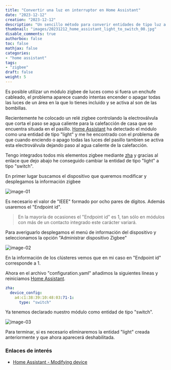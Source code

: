 ```yaml
---
title: "Convertir una luz en interruptor en Home Assistant"
date: "2023-12-12"
creation: "2023-12-12"
description: "Un sencillo método para converir entidades de tipo luz a interruptor en Home Assistant usando zha"
thumbnail: "images/20231212_home_assistant_light_to_switch_00.jpg"
disable_comments: true
authorbox: false
toc: false
mathjax: false
categories:
- "home assistant"
tags:
- "zigbee"
draft: false
weight: 5
---
```

Es posible utilizar un módulo zigbee de luces como si fuera un enchufe cableado, el problema aparece cuando intentas encender o apagar todas las luces de un área en la que lo tienes incluido y se activa al son de las bombillas.
<!--more-->
Recientemente he colocado un relé zigbee controlando la electroválvula que corta el paso se agua caliente para la calefacción de casa que se encuentra situada en el pasillo. [Home Assistant] ha detectado el módulo como una entidad de tipo "light" y me he encontrado con el problema de que cuando enciendo o apago todas las luces del pasillo tambien se activa esta electroválvula dejando paso al agua caliente de la calefacción.

Tengo integrados todos mis elementos zigbee mediante [zha] y gracias al enlace que dejo abajo he conseguido cambiar la entidad de tipo "light" a tipo "switch".

En primer lugar buscamos el dispositivo que queremos modificar y desplegamos la información zigbee

![image-01]

Es necesario el valor de "IEEE" formado por ocho pares de dígitos. Además usaremos el "Endpoint id".

> En la mayoría de ocasiones el "Endpoint id" es 1, tan sólo en módulos con más de un contacto integrado este carácter variará.

Para averiguarlo desplegamos el menú de información del dispositivo y seleccionamos la opción "Administrar dispositivo Zigbee"

![image-02]

En la información de los clústeres vemos que en mi caso en "Endpoint id" corresponde a 1.

Ahora en el archivo "configuration.yaml" añadimos la siguientes líneas y reiniciamos [Home Assistant].

```yaml
zha:
  device_config:
    a4:c1:38:39:10:48:03:71-1:
      type: "switch"
```

Ya tenemos declarado nuestro módulo como entidad de tipo "switch".

![image-03]

Para terminar, si es necesario eliminaremos la entidad "light" creada anteriormente y que ahora aparecerá deshabilitada.

### Enlaces de interés
- [Home Assistant - Modifying device](https://community.home-assistant.io/t/zigbee-modifying-the-device-type/349830)

[Home Assistant]: https://www.home-assistant.io
[zha]: https://www.home-assistant.io/integrations/zha/

[image-01]: /images/20231212_home_assistant_light_to_switch_01.jpg
[image-02]: /images/20231212_home_assistant_light_to_switch_02.jpg
[image-03]: /images/20231212_home_assistant_light_to_switch_03.jpg



